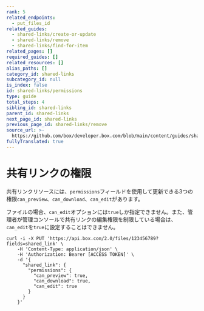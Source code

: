 ```yaml
---
rank: 5
related_endpoints:
  - put_files_id
related_guides:
  - shared-links/create-or-update
  - shared-links/remove
  - shared-links/find-for-item
related_pages: []
required_guides: []
related_resources: []
alias_paths: []
category_id: shared-links
subcategory_id: null
is_index: false
id: shared-links/permissions
type: guide
total_steps: 4
sibling_id: shared-links
parent_id: shared-links
next_page_id: shared-links
previous_page_id: shared-links/remove
source_url: >-
  https://github.com/box/developer.box.com/blob/main/content/guides/shared-links/permissions.md
fullyTranslated: true
---
```

# 共有リンクの権限

共有リンクリソースには、`permissions`フィールドを使用して更新できる3つの権限`can_preview`、`can_download`、`can_edit`があります。

<Message type="warning">

ファイルの場合、`can_edit`オプションには`true`しか指定できません。また、管理者が管理コンソールで共有リンクの編集権限を制限している場合は、`can_edit`を`true`に設定することはできません。

</Message>

```curl
curl -i -X PUT 'https://api.box.com/2.0/files/123456789?fields=shared_link' \
    -H 'Content-Type: application/json' \
    -H 'Authorization: Bearer [ACCESS TOKEN]' \
    -d '{
      "shared_link": {
        "permissions": {
          "can_preview": true,
          "can_download": true,
          "can_edit": true
        }
      }
    }'

```
